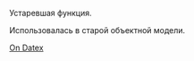 Устаревшая функция.

Использовалась в старой объектной модели.

[On Datex](http://docs.datex.ru/article.htm?id=5620276905286592607)

